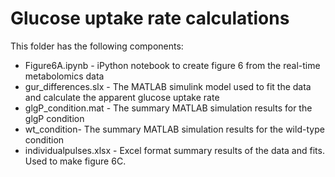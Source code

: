 # Glucose uptake rate calculations

This folder has the following components:
* Figure6A.ipynb - iPython notebook to create figure 6 from the real-time metabolomics data
* gur_differences.slx - The MATLAB simulink model used to fit the data and calculate the apparent glucose uptake rate
* glgP_condition.mat - The summary MATLAB simulation results for the glgP condition
* wt_condition- The summary MATLAB simulation results for the wild-type condition
* individualpulses.xlsx - Excel format summary results of the data and fits. Used to make figure 6C.
